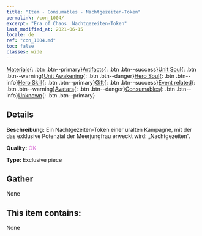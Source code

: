 ```yaml
---
title: "Item - Consumables - Nachtgezeiten-Token"
permalink: /con_1004/
excerpt: "Era of Chaos  Nachtgezeiten-Token"
last_modified_at: 2021-06-15
locale: de
ref: "con_1004.md"
toc: false
classes: wide
---
```

 [Materials](/ItemsDE/){: .btn .btn--primary}[Artifacts](/ItemsDE/Artifacts/){: .btn .btn--success}[Unit Soul](/ItemsDE/UnitSoul/){: .btn .btn--warning}[Unit Awakening](/ItemsDE/UnitAwakening/){: .btn .btn--danger}[Hero Soul](/ItemsDE/HeroSoul/){: .btn .btn--info}[Hero Skill](/ItemsDE/HeroSkill/){: .btn .btn--primary}[Gift](/ItemsDE/Gift/){: .btn .btn--success}[Event related](/ItemsDE/Events/){: .btn .btn--warning}[Avatars](/ItemsDE/Avatars/){: .btn .btn--danger}[Consumables](/ItemsDE/Consumables/){: .btn .btn--info}[Unknown](/ItemsDE/Unknown/){: .btn .btn--primary}

## Details
 **Beschreibung:** Ein Nachtgezeiten-Token einer uralten Kampagne, mit der das exklusive Potenzial der Meerjungfrau erweckt wird: „Nachtgezeiten“.

 **Quality:** <span style="color: #DA70D6">OK</span>

 **Type:** Exclusive piece

## Gather

  None

## This item contains:

  None

